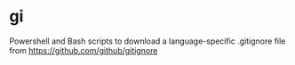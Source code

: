 # gi
Powershell and Bash scripts to download a language-specific .gitignore file from https://github.com/github/gitignore
